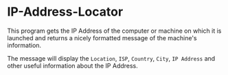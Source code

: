 # IP-Address-Locator

This program gets the IP Address of the computer or
machine on which it is launched and returns a nicely 
formatted message of the machine's information.

The message will display the `Location`, `ISP`,
`Country`, `City`, `IP Address` and other useful
information about the IP Address.

